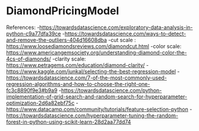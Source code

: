 # DiamondPricingModel


References:
-https://towardsdatascience.com/exploratory-data-analysis-in-python-c9a77dfa39ce
-https://towardsdatascience.com/ways-to-detect-and-remove-the-outliers-404d16608dba
-cut scale : https://www.loosediamondsreviews.com/diamondcut.html
-color scale: https://www.americangemsociety.org/understanding-diamond-color-the-4cs-of-diamonds/
-clarity scale: https://www.petragems.com/education/diamond-clarity/
-https://www.kaggle.com/junkal/selecting-the-best-regression-model
-https://towardsdatascience.com/7-of-the-most-commonly-used-regression-algorithms-and-how-to-choose-the-right-one-fc3c8890f9e3#b9a9
-https://towardsdatascience.com/python-implementation-of-grid-search-and-random-search-for-hyperparameter-optimization-2d6a82ebf75c
-https://www.datacamp.com/community/tutorials/feature-selection-python
-https://towardsdatascience.com/hyperparameter-tuning-the-random-forest-in-python-using-scikit-learn-28d2aa77dd74
